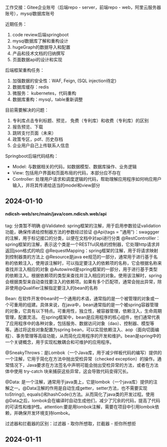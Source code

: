 工作交接：Gitee企业账号（后端repo - server，前端repo - web，阿里云服务器账号），mysql数据库账号

近期任务：
1. code review后端springboot
2. mysql数据库了解和重构设计
3. hugeGraph的数据导入和配置
4. 产品和技术文档的归纳撰写
5. 页面数据api的设计和实现

后端框架重构任务：
1. 加强数据的安全性：WAF, Feign, (SQL injection待定) 
2. 数据库缓存：redis
3. 微服务： kubernetes，代码重构
4. 数据库重构：mysql，table重新调整

目前需要解决的问题：
1. 专利库点击专利标题、预览， 免费（专利库）和收费（专利库）的区别
2. 报告预览、下载
3. 跳转支付页面（未来）
4. 政策专区，pdf、历史存档
5. 企业用户自己上传联系人信息

Springboot后端代码结构：
- Model: 与数据相关的代码，如数据模型、数据库操作、业务逻辑
- View: 包括用户界面和页面布局的代码，本部分应不存在
- Controller: 处理用户请求和调度逻辑的代码，帮助理解应用程序如何响应用户输入，并将其传递给适当的model和view部分


## 2024-01-10
#### ndicsh-web/src/main/java/com.ndicsh.web/api
tag: 分类暂不明确
@Validated: spring框架的注解，用于启用参数验证validation功能，确保传递给控制器方法的参数经过验证
@Api(tags = "通用")：swaggger的注解，用于标记接口的分类，以便在文档中对api进行分类
@RestControlller：spring框架的注解，表示这个类是一个RESTful风格的控制器，它处理http请求并返回json格式的响应
@RequestMapping：spring框架的注解，用于将请求映射到控制器类的方法上
@Resource是java ee规范的一部分，通常用于进行基于名称的依赖注入，使用该注解时，可以指定要注入的依赖项的名称，它会根据名称来查找并注入相应的对象
@Autowired是spring框架的一部分，用于进行基于类型的依赖注入。根据依赖项的类型来查找并注入相应的对象。使用该注解时，spring会根据类型来自动查找要注入的依赖项。如果有多个匹配项，通常会抛出异常，除非使用@Qualifier注解指定要注入的bean的名称

Bean: 在软件开发中bean时一个通用的术语，通常指的是一个被管理的对象或一个可重用的组建。具体来说，在java中，bean通常指的是一个被spring容器管理的对象，它具有以下特点。可重用性，独立性，被容器管理，依赖注入，生命周期管理，配置灵活。
在spring框架中，bean是应用程序的核心组件，他们通常代表了应用程序中的各种对象，包括服务、数据访问对象（dao）、控制器、模型等等。通过将这些对象配置为spring bean，可以实现依赖注入、aop（面向切面编程）、事务管理等高级功能，从而简化应用程序的开发和维护。bean是spring中的一个关键概念，用于实现松散耦合和可维护的应用程序。

@SneakyThrows：是Lombok（一个Java库，用于减少样板代码的编写）提供的一个注解，它用于简化在方法中抛出受检异常（checked exception）的操作。通常情况下，Java要求在方法签名中声明可能会抛出受检异常的方法，或者在方法体中使用 try-catch 块来捕获这些异常，这会导致代码变得冗长。

@Data: 是一个注解，通常用于java类上，它是lombok（一个java库）提供的注解之一。@Data注解的作用是自动生成getter，setter方法，也不需要实现toString(), equals()和hashCode()方法。从而简化了java类的开发过程。使用@Data之后，lombok会在编译时自动生成他们，减少了冗余的代码，提高了代码的可读性和维护性。attention:要是用lombok注解，需要在项目中引用lombok依赖，并确保开发环境支持lombok。

过滤器和拦截器的区别：过滤器 - 取你所想取，拦截器 - 拒你所想拒

## 2024-01-11

